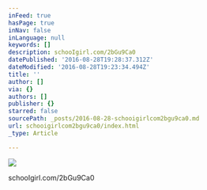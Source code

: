 ```yaml
---
inFeed: true
hasPage: true
inNav: false
inLanguage: null
keywords: []
description: schooIgirl.com/2bGu9Ca0
datePublished: '2016-08-28T19:28:37.312Z'
dateModified: '2016-08-28T19:23:34.494Z'
title: ''
author: []
via: {}
authors: []
publisher: {}
starred: false
sourcePath: _posts/2016-08-28-schooigirlcom2bgu9ca0.md
url: schooigirlcom2bgu9ca0/index.html
_type: Article

---
```

![](https://the-grid-user-content.s3-us-west-2.amazonaws.com/eacb3cd6-e056-4406-9973-e145ef88c8c7.jpg)

schooIgirl.com/2bGu9Ca0